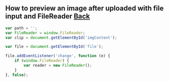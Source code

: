## How to preview an image after uploaded with file input and FileReader [Back](./../qa.md)

```js
var path = '';
var FileReader = window.FileReader;
var clip = document.getElementById('imgContent');

var file = document.getElementById('file');

file.addEventListener('change', function (e) {
    if (window.FileReader) {
        var reader = new FileReader();
    }
}, false);
```

